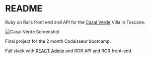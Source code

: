 # README

Ruby on Rails front end and API for the [Casal Verde](http://www.casalverde.eu/) Villa in Toscane.

![Casal Verde Screenshot](https://github.com/smilingkite/CasalVerde-hardcore/blob/master/casalverde.png)

Final project for the 2 month Codaisseur bootcamp. 

Full stack with [REACT Admin](https://casalverde-react-admin.herokuapp.com/) and ROR API and ROR front-end.
